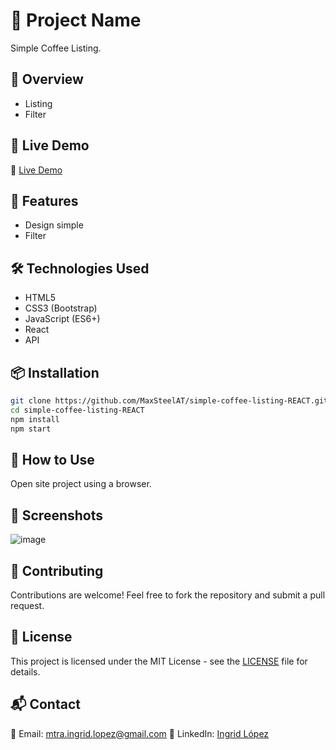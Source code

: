 # 📌 Project Name
Simple Coffee Listing.

## 📖 Overview
- Listing
- Filter

## 🔗 Live Demo
🔗 [Live Demo](https://simple-coffee-listing-react.vercel.app/)

## 🚀 Features
- Design simple
- Filter

## 🛠️ Technologies Used
- HTML5
- CSS3 (Bootstrap)
- JavaScript (ES6+)
- React
- API

## 📦 Installation
```bash
git clone https://github.com/MaxSteelAT/simple-coffee-listing-REACT.git
cd simple-coffee-listing-REACT
npm install
npm start
```
## 🎯 How to Use
Open site project using a browser.

## 📸 Screenshots
![image](https://github.com/user-attachments/assets/182cf034-301e-45dd-81d7-c5e20e5c5a28)

## 🤝 Contributing
Contributions are welcome! Feel free to fork the repository and submit a pull request.

## 📝 License
This project is licensed under the MIT License - see the [LICENSE](LICENSE) file for details.

## 📬 Contact
📧 Email: mtra.ingrid.lopez@gmail.com
💼 LinkedIn: [Ingrid López](https://www.linkedin.com/in/ingrid-lopez-61a874321/)

